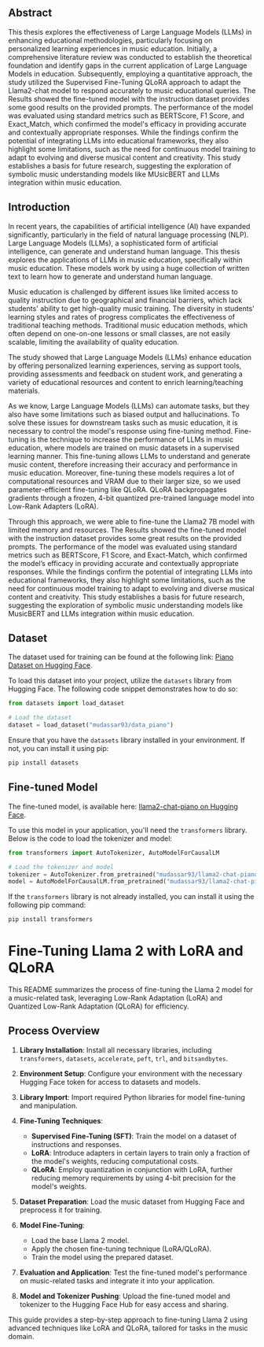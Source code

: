 
## Abstract
This thesis explores the effectiveness of Large Language Models (LLMs) in enhancing educational methodologies, particularly focusing on personalized learning experiences in music education. Initially, a comprehensive literature review was conducted to establish the theoretical foundation and identify gaps in the current application of Large Language Models in education. Subsequently, employing a quantitative approach, the study utilized the Supervised Fine-Tuning QLoRA approach to adapt the Llama2-chat model to respond accurately to music educational queries. The Results showed the fine-tuned model with the instruction dataset provides some good results on the provided prompts. The performance of the model was evaluated using standard metrics such as BERTScore, F1 Score, and Exact_Match, which confirmed the model's efficacy in providing accurate and contextually appropriate responses. While the findings confirm the potential of integrating LLMs into educational frameworks, they also highlight some limitations, such as the need for continuous model training to adapt to evolving and diverse musical content and creativity. This study establishes a basis for future research, suggesting the exploration of symbolic music understanding models like MUsicBERT and LLMs integration within music education.

## Introduction
In recent years, the capabilities of artificial intelligence (AI) have expanded significantly, particularly in the field of natural language processing (NLP). Large Language Models (LLMs), a sophisticated form of artificial intelligence, can generate and understand human language. This thesis explores the applications of LLMs in music education, specifically within music education. These models work by using a huge collection of written text to learn how to generate and understand human language.


Music education is challenged by different issues like limited access to quality instruction due to geographical and financial barriers, which lack students' ability to get high-quality music training. The diversity in students' learning styles and rates of progress complicates the effectiveness of traditional teaching methods.  Traditional music education methods, which often depend on one-on-one lessons or small classes, are not easily scalable, limiting the availability of quality education. 

The study showed that Large Language Models (LLMs) enhance education by offering personalized learning experiences, serving as support tools, providing assessments and feedback on student work, and generating a variety of educational resources and content to enrich learning/teaching materials.  

As we know, Large Language Models (LLMs) can automate tasks, but they also have some limitations such as biased output and hallucinations. To solve these issues for downstream tasks such as music education, it is necessary to control the model's response using fine-tuning method. Fine-tuning is the technique to increase the performance of LLMs in music education, where models are trained on music datasets in a supervised learning manner. This fine-tuning allows LLMs to understand and generate music content, therefore increasing their accuracy and performance in music education. Moreover, fine-tuning these models requires a lot of computational resources and VRAM due to their larger size, so we used parameter-efficient fine-tuning like QLoRA. QLoRA backpropagates gradients through a frozen, 4-bit quantized pre-trained language model into Low-Rank Adapters (LoRA). 

Through this approach, we were able to fine-tune the Llama2 7B model with limited memory and resources. The Results showed the fine-tuned model with the instruction dataset provides some great results on the provided prompts. The performance of the model was evaluated using standard metrics such as BERTScore, F1
Score, and Exact-Match, which confirmed the model’s efficacy in providing accurate and contextually appropriate responses. While the findings confirm the potential of integrating LLMs into educational frameworks, they also highlight some limitations, such as the need for continuous model training to adapt to evolving and diverse musical content and creativity. This study establishes a basis for future research, suggesting
the exploration of symbolic music understanding models like MusicBERT and LLMs integration within music education.



## Dataset

The dataset used for training can be found at the following link: [Piano Dataset on Hugging Face](https://huggingface.co/datasets/mudassar93/data_piano).

To load this dataset into your project, utilize the `datasets` library from Hugging Face. The following code snippet demonstrates how to do so:

```python
from datasets import load_dataset

# Load the dataset
dataset = load_dataset("mudassar93/data_piano")
```

Ensure that you have the `datasets` library installed in your environment. If not, you can install it using pip:

```bash
pip install datasets
```

## Fine-tuned Model

The fine-tuned model, is available here: [llama2-chat-piano on Hugging Face](https://huggingface.co/mudassar93/llama2-chat-piano).

To use this model in your application, you'll need the `transformers` library. Below is the code to load the tokenizer and model:

```python
from transformers import AutoTokenizer, AutoModelForCausalLM

# Load the tokenizer and model
tokenizer = AutoTokenizer.from_pretrained("mudassar93/llama2-chat-piano")
model = AutoModelForCausalLM.from_pretrained("mudassar93/llama2-chat-piano")
```

If the `transformers` library is not already installed, you can install it using the following pip command:

```bash
pip install transformers
```

# Fine-Tuning Llama 2 with LoRA and QLoRA

This README summarizes the process of fine-tuning the Llama 2 model for a music-related task, leveraging Low-Rank Adaptation (LoRA) and Quantized Low-Rank Adaptation (QLoRA) for efficiency.

## Process Overview

1. **Library Installation**: Install all necessary libraries, including `transformers`, `datasets`, `accelerate`, `peft`, `trl`, and `bitsandbytes`.

2. **Environment Setup**: Configure your environment with the necessary Hugging Face token for access to datasets and models.

3. **Library Import**: Import required Python libraries for model fine-tuning and manipulation.

4. **Fine-Tuning Techniques**:
   - **Supervised Fine-Tuning (SFT)**: Train the model on a dataset of instructions and responses.
   - **LoRA**: Introduce adapters in certain layers to train only a fraction of the model's weights, reducing computational costs.
   - **QLoRA**: Employ quantization in conjunction with LoRA, further reducing memory requirements by using 4-bit precision for the model's weights.

5. **Dataset Preparation**: Load the music dataset from Hugging Face and preprocess it for training.

6. **Model Fine-Tuning**:
   - Load the base Llama 2 model.
   - Apply the chosen fine-tuning technique (LoRA/QLoRA).
   - Train the model using the prepared dataset.

7. **Evaluation and Application**: Test the fine-tuned model's performance on music-related tasks and integrate it into your application.

8. **Model and Tokenizer Pushing**: Upload the fine-tuned model and tokenizer to the Hugging Face Hub for easy access and sharing.

This guide provides a step-by-step approach to fine-tuning Llama 2 using advanced techniques like LoRA and QLoRA, tailored for tasks in the music domain.





